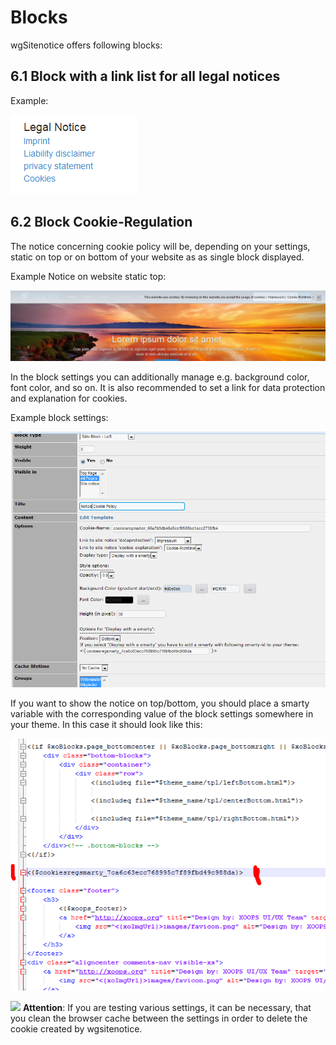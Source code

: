# Blocks

wgSitenotice offers following blocks:

## 6.1 Block with a link list for all legal notices

Example:

![Block example](../assets/6blocks.png)

## 6.2 Block Cookie-Regulation

The notice concerning cookie policy will be, depending on your settings, static on top or on bottom of your website as as single block displayed.

Example Notice on website static top:

![Example notice on website](../assets/6blocks2.png)

In the block settings you can additionally manage e.g. background color, font color, and so on. It is also recommended to set a link for data protection and explanation for cookies.

Example block settings:

![Example block settings](../assets/6blocks3.png)

If you want to show the notice on top/bottom, you should place a smarty variable with the corresponding value of the block settings somewhere in your theme. In this case it should look like this:

![Example display with smarty](../assets/6blocks4.png)

![](../assets/important.png)  **Attention**: If you are testing various settings, it can be necessary, that you clean the browser cache between the settings in order to delete the cookie created by wgsitenotice.

